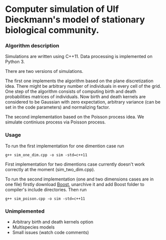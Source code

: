 # Computer simulation of Ulf Dieckmann's model of stationary biological community.

### Algorithm description
Simulations are written using C++11. Data processing is implemented on Python 3.

There are two versions of simulations.

The first one implements the algorithm based on the plane discretization idea. There might be arbitrary number of individuals in every cell of the grid. One step of the algorithm consists of computing birth and death probabilities matrices of individuals. Now birth and death kernels are considered to be Gaussian with zero expectation, arbitrary variance (can be set in the code parameters) and normalizing factor.

The second implementation based on the Poisson process idea. We simulate continiuos process via Poisson process.

### Usage
To run the first implementation for one dimention case run
```
g++ sim_one_dim.cpp -o sim -std=c++11
```
First implementation for two dimentions case currently doesn't work correctly at the moment (sim_two_dim.cpp).

To run the second implementation (one and two dimensions cases are in one file) firstly download [Boost](http://www.boost.org), unarchive it and add Boost folder to compiler's include directories. Then run
```
g++ sim_poison.cpp -o sim -std=c++11
```

### Unimplemented
 * Arbitrary birth and death kernels option
 * Multispecies models
 * Small issues (watch code comments)

